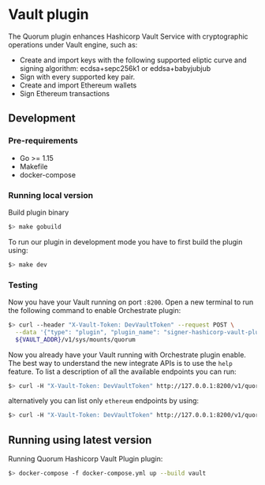 # Vault plugin

The Quorum plugin enhances Hashicorp Vault Service with cryptographic operations under Vault engine, such as:
 - Create and import keys with the following supported eliptic curve and signing algorithm: ecdsa+sepc256k1 or eddsa+babyjubjub
 - Sign with every supported key pair. 
 - Create and import Ethereum wallets
 - Sign Ethereum transactions

## Development

### Pre-requirements
- Go >= 1.15
- Makefile
- docker-compose

### Running local version

Build plugin binary
```bash
$> make gobuild
```

To run our plugin in development mode you have to first build the plugin using:
```bash
$> make dev
```

### Testing

Now you have your Vault running on port `:8200`. Open  a new terminal to run the following command to
enable Orchestrate plugin:
```bash
$> curl --header "X-Vault-Token: DevVaultToken" --request POST \
  --data '{"type": "plugin", "plugin_name": "signer-hashicorp-vault-plugin", "config": {"force_no_cache": true, "passthrough_request_headers": ["X-Vault-Namespace"]} }' \
  ${VAULT_ADDR}/v1/sys/mounts/quorum
```

Now you already have your Vault running with Orchestrate plugin enable. The best way to understand the new
 integrate APIs is to use the `help` feature. To list a description of all the available endpoints you can run:
```bash
$> curl -H "X-Vault-Token: DevVaultToken" http://127.0.0.1:8200/v1/quorum?help=1
```

alternatively you can list only `ethereum` endpoints by using:
```bash
$> curl -H "X-Vault-Token: DevVaultToken" http://127.0.0.1:8200/v1/quorum/ethereum/accounts?help=1
```

## Running using latest version

Running Quorum Hashicorp Vault Plugin plugin:
```bash
$> docker-compose -f docker-compose.yml up --build vault
```
